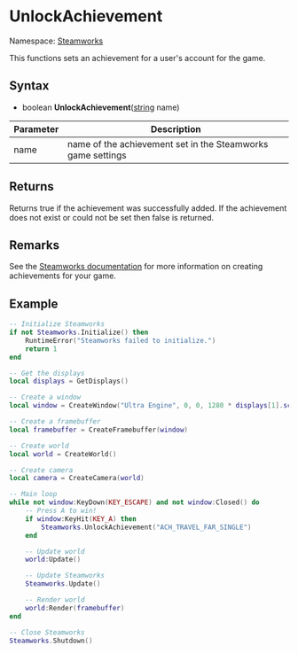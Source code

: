 # UnlockAchievement

Namespace: [Steamworks](Steamworks.md)

This functions sets an achievement for a user's account for the game.

## Syntax

- boolean **UnlockAchievement**([string](https://www.lua.org/manual/5.4/manual.html#6.4) name)

| Parameter | Description |
|---|---|
| name | name of the achievement set in the Steamworks game settings |

## Returns

Returns true if the achievement was successfully added. If the achievement does not exist or could not be set then false is returned.

## Remarks

See the [Steamworks documentation](https://partner.steamgames.com/doc/features/achievements/ach_guide) for more information on creating achievements for your game.

## Example

```lua
-- Initialize Steamworks
if not Steamworks.Initialize() then
    RuntimeError("Steamworks failed to initialize.")
    return 1
end

-- Get the displays
local displays = GetDisplays()

-- Create a window
local window = CreateWindow("Ultra Engine", 0, 0, 1280 * displays[1].scale, 720 * displays[1].scale, displays[1], WINDOW_CENTER | WINDOW_TITLEBAR)

-- Create a framebuffer
local framebuffer = CreateFramebuffer(window)

-- Create world
local world = CreateWorld()

-- Create camera
local camera = CreateCamera(world)

-- Main loop
while not window:KeyDown(KEY_ESCAPE) and not window:Closed() do
    -- Press A to win!
    if window:KeyHit(KEY_A) then
        Steamworks.UnlockAchievement("ACH_TRAVEL_FAR_SINGLE")
    end

    -- Update world
    world:Update()

    -- Update Steamworks
    Steamworks.Update()

    -- Render world
    world:Render(framebuffer)
end

-- Close Steamworks
Steamworks.Shutdown()
```
